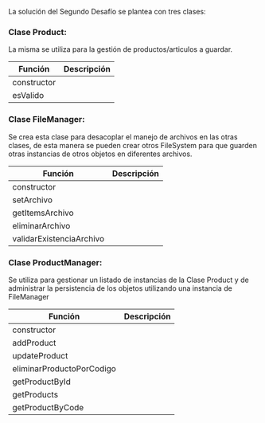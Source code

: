 La solución del Segundo Desafío se plantea con tres clases:

### Clase Product: 

La misma se utiliza para la gestión de productos/articulos a guardar.

| Función | Descripción | 
| --- | --- | 
| constructor | |
| esValido | |

### Clase FileManager: 
Se crea esta clase para desacoplar el manejo de archivos en las otras clases, de esta manera se pueden crear otros FileSystem para que guarden otras instancias de otros objetos en diferentes archivos.

| Función | Descripción | 
| --- | --- | 
| constructor | |
| setArchivo | |
| getItemsArchivo | |
| eliminarArchivo | |
| validarExistenciaArchivo | |

### Clase ProductManager: 
Se utiliza para gestionar un listado de instancias de la Clase Product y de administrar la persistencia de los objetos utilizando una instancia de FileManager

| Función | Descripción | 
| --- | --- | 
| constructor | |
| addProduct | |
| updateProduct | |
| eliminarProductoPorCodigo | |
| getProductById | |
| getProducts | |
| getProductByCode | |

    

    
    
    
    
    
    



